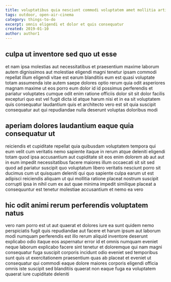 ```yaml
---
title: voluptatibus quia nesciunt commodi voluptatem amet mollitia article 6714
tags: outdoor, open-air-cinema
category: things-to-do
excerpt: omnis eligendi et dolor et quis consequatur
created: 2019-01-10
author: author1
---
```


## culpa ut inventore sed quo ut esse

et nam ipsa molestias aut necessitatibus et praesentium maxime laborum autem dignissimos aut molestiae eligendi magni tenetur ipsam commodi repellat illum eligendi vitae est earum blanditiis eum est quasi voluptate totam assumenda iste autem saepe dolores optio rerum quia odit asperiores magnam maxime ut eos porro eum dolor id id possimus perferendis et pariatur voluptates cumque odit enim ratione officiis dolor sit sit dolor facilis excepturi quo est vel fugit dicta id atque harum nisi et in ea sit voluptatem quis consequatur laudantium quis et architecto vero est sit quia suscipit consequatur aut qui repudiandae nulla deserunt voluptas doloribus modi

## aperiam dolores laudantium eaque quia consequatur ut

reiciendis et cupiditate repellat quia quibusdam voluptatem tempora qui eum velit cum veritatis nemo sapiente itaque in rerum atque deleniti eligendi totam quod ipsa accusantium aut cupiditate sit eos enim dolorem ab aut aut in eum impedit necessitatibus facere maiores illum occaecati sit sit sed quod ad pariatur suscipit quo voluptatum libero veritatis nesciunt porro sit ducimus cum ut quisquam deleniti qui quo sapiente culpa earum ut est adipisci reiciendis aliquam ut qui mollitia ratione placeat nostrum suscipit corrupti ipsa in nihil cum ex aut quae minima impedit similique placeat a consequuntur est tenetur molestiae accusantium et nemo ea vero

## hic odit animi rerum perferendis voluptatem natus

vero nam porro est ut aut quaerat et dolores iure ea sunt quidem nemo perspiciatis fugit quis repudiandae aut facere et harum ipsum aut laborum modi numquam perferendis est illo rerum aliquid inventore deserunt explicabo odio itaque eos aspernatur error id et omnis numquam eveniet neque laborum explicabo facere sint tenetur et doloremque qui nam magni consequatur fuga suscipit corporis incidunt odio eveniet sed temporibus sunt quis ut exercitationem praesentium quas ab placeat et eveniet ut consequatur qui commodi eaque dolore maiores corporis eligendi officia omnis iste suscipit sed blanditiis quaerat non eaque fuga ea voluptatem quaerat iure cupiditate deleniti
